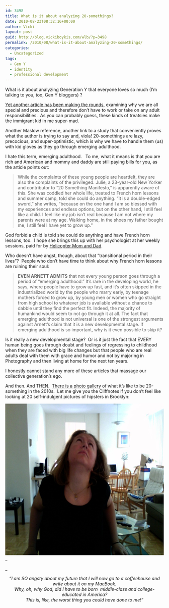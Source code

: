 ```yaml
---
id: 3498
title: What is it about analyzing 20-somethings?
date: 2010-08-23T08:32:16+00:00
author: Vicki
layout: post
guid: http://blog.vickiboykis.com/wlb/?p=3498
permalink: /2010/08/what-is-it-about-analyzing-20-somethings/
categories:
  - Uncategorized
tags:
  - Gen Y
  - identity
  - professional development
---
```

What is it about analyzing Generation Y that everyone loves so much (I&#8217;m talking to you, too, Gen Y bloggers) ?

[Yet another article has been making the rounds](http://community.nytimes.com/comments/parenting.blogs.nytimes.com/2010/08/18/adulthood-can-wait/), examining why we are all special and precious and therefore don&#8217;t have to work or take on any adult responsibilities.  As you can probably guess, these kinds of treatsies make the immigrant kid in me super-mad.

Another Maslow reference, another link to a study that conveniently proves what the author is trying to say and, viola! 20-somethings are lazy, precocious, and super-optimistic, which is why we have to handle them (us) with kid gloves as they go through emerging adulthood.

I hate this term, emerging adulthood.   To me, what it means is that you are rich and American and mommy and daddy are still paying bills for you, as the article points out:

> While the complaints of these young people are heartfelt, they are also the complaints of the privileged. Julie, a 23-year-old New Yorker and contributor to “20 Something Manifesto,” is apparently aware of this. She was coddled her whole life, treated to French horn lessons and summer camp, told she could do anything. “It is a double-edged sword,” she writes, “because on the one hand I am so blessed with my experiences and endless options, but on the other hand, I still feel like a child. I feel like my job isn’t real because I am not where my parents were at my age. Walking home, in the shoes my father bought me, I still feel I have yet to grow up.”

God forbid a child is told she could do anything and have French horn lessons, too.  I hope she brings this up with her psychologist at her weekly sessions, paid for by [Helicopter Mom and Dad](http://www.time.com/time/nation/article/0,8599,1940395,00.html).

Who doesn&#8217;t have angst, though, about that &#8220;transitional period in their lives&#8221;?  People who don&#8217;t have time to think about why French horn lessons are ruining their soul:

> **EVEN ARNETT ADMITS** that not every young person goes through a period of “emerging adulthood.” It’s rare in the developing world, he says, where people have to grow up fast, and it’s often skipped in the industrialized world by the people who marry early, by teenage mothers forced to grow up, by young men or women who go straight from high school to whatever job is available without a chance to dabble until they find the perfect fit. Indeed, the majority of humankind would seem to not go through it at all. The fact that emerging adulthood is not universal is one of the strongest arguments against Arnett’s claim that it is a new developmental stage. If emerging adulthood is so important, why is it even possible to skip it?

Is it really a new developmental stage?  Or is it just the fact that EVERY human being goes through doubt and feelings of regressing to childhood when they are faced with big life changes but that people who are real adults deal with them with grace and humor and not by majoring in Photography and then living at home for the next ten years.

I honestly cannot stand any more of these articles that massage our collective generation&#8217;s ego.

And then. And THEN.  [There is a photo gallery](http://www.nytimes.com/interactive/2010/08/22/magazine/20100822-iphone-gallery.html?ref=magazine) of what it&#8217;s like to be 20-something in the 2010s.  Let me give you the Cliffnotes if you don&#8217;t feel like looking at 20 self-indulgent pictures of hipsters in Brooklyn:

[<img class="aligncenter size-full wp-image-3501" title="Photo 197" src="https://raw.githubusercontent.com/veekaybee/wlb/gh-pages/assets/images/2010/08/Photo-197.jpg" alt="" width="640" height="480" />](https://raw.githubusercontent.com/veekaybee/wlb/gh-pages/assets/images/2010/08/Photo-197.jpg)_
  
_ 

<p style="text-align: center;">
  <em>&#8220;I am SO angsty about my future that I will now go to a coffeehouse and write about it on my MacBook.<br /> Why, oh, why God, did I have to be born  middle-class and college-educated in America?<br /> This is, like, the worst thing you could have done to me!&#8221;</em>
</p>